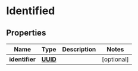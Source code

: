 
# Identified

## Properties
Name | Type | Description | Notes
------------ | ------------- | ------------- | -------------
**identifier** | [**UUID**](UUID.md) |  |  [optional]



